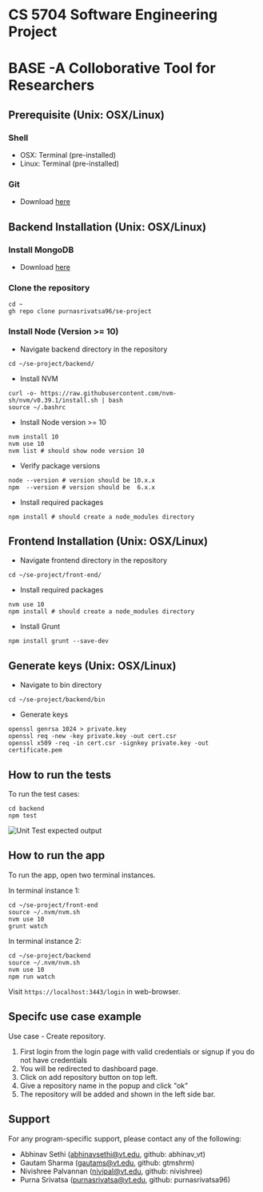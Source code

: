 # CS 5704 Software Engineering Project

# BASE -A Colloborative Tool for Researchers

## Prerequisite (Unix: OSX/Linux)
### Shell
- OSX:   Terminal (pre-installed)
- Linux: Terminal (pre-installed)
### Git
- Download [here](https://git-scm.com/downloads)

## Backend Installation (Unix: OSX/Linux)
### Install MongoDB
- Download [here](https://www.mongodb.com/docs/manual/installation/)
### Clone the repository
```
cd ~
gh repo clone purnasrivatsa96/se-project
```
### Install Node (Version >= 10)
- Navigate backend directory in the repository
```
cd ~/se-project/backend/
```
- Install NVM
```
curl -o- https://raw.githubusercontent.com/nvm-sh/nvm/v0.39.1/install.sh | bash
source ~/.bashrc
```
- Install Node version >= 10
```
nvm install 10
nvm use 10
nvm list # should show node version 10
```
- Verify package versions
```
node --version # version should be 10.x.x
npm  --version # version should be  6.x.x
```
- Install required packages
```
npm install # should create a node_modules directory
```
## Frontend Installation (Unix: OSX/Linux)
- Navigate frontend directory in the repository
```
cd ~/se-project/front-end/
```
- Install required packages
```
nvm use 10
npm install # should create a node_modules directory
```
- Install Grunt
```
npm install grunt --save-dev
```

## Generate keys (Unix: OSX/Linux)
- Navigate to bin directory
```
cd ~/se-project/backend/bin
```
- Generate keys
```
openssl genrsa 1024 > private.key
openssl req -new -key private.key -out cert.csr
openssl x509 -req -in cert.csr -signkey private.key -out certificate.pem
```

## How to run the tests
To run the test cases:

```
cd backend
npm test
```

![Unit Test expected output](https://github.com/purnasrivatsa96/Base-Research-tool/blob/main/test_images/test_output.png)

## How to run the app
To run the app, open two terminal instances.

In terminal instance 1:
```
cd ~/se-project/front-end
source ~/.nvm/nvm.sh
nvm use 10
grunt watch
```

In terminal instance 2:
```
cd ~/se-project/backend
source ~/.nvm/nvm.sh
nvm use 10
npm run watch
```

Visit `https://localhost:3443/login` in web-browser.

## Specifc use case example

Use case - Create repository.
1. First login from the login page with valid credentials or signup if you do not have credentials
2. You will be redirected to dashboard page.
3. Click on add repository button on top left.
4. Give a repository name in the popup and click "ok"
5. The repository will be added and shown in the left side bar.

## Support
For any program-specific support, please contact any of the following:
- Abhinav Sethi (abhinavsethi@vt.edu, github: abhinav_vt)
- Gautam Sharma (gautams@vt.edu, github: gtmshrm)
- Nivishree Palvannan (nivipal@vt.edu, github: nivishree)
- Purna Srivatsa (purnasrivatsa@vt.edu, github: purnasrivatsa96)
